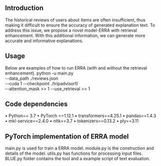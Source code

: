 ## Introduction
The historical reviews of users about items are often insufficient, thus making it difficult to ensure the accuracy of generated explanation text. To address this issue, we propose a novel model-ERRA  with retrieval enhancement. With this additional information, we can generate more accurate and informative explanations.
## Usage
Below are examples of how to run ERRA (with and without the retrieval enhancement).
python -u main.py \
--data_path ./reviews.json \
--cuda 1
--checkpoint ./tripadvisorf/ \
--attention_mask >> 1
--use_retrieval >> 1
## Code dependencies
•	Python== 3.7
•	PyTorch ==1.12.1
•	transformers==4.25.1
•	pandas==1.4.3
•	mkl-service==2.4.0
•	nltk==3.7
•	tokenizers==0.13.2
•	ply==3.11
## PyTorch implementation of ERRA model 
main.py is used for train a ERRA model.
module.py is the construction and details of the model.
utils.py has functions for processing input files.
BLUE.py folder contains the tool and a example script of text evaluation.



